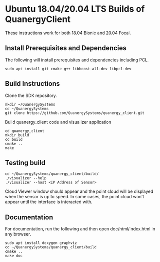 # Ubuntu 18.04/20.04 LTS Builds of QuanergyClient
These instructions work for both 18.04 Bionic and 20.04 Focal.

## Install Prerequisites and Dependencies
The following will install prerequisites and dependencies including PCL. 

```
sudo apt install git cmake g++ libboost-all-dev libpcl-dev
```
## Build Instructions
Clone the SDK repository.

```
mkdir ~/QuanergySystems
cd ~/QuanergySystems
git clone https://github.com/QuanergySystems/quanergy_client.git
```
Build quanergy_client code and visualizer application

```
cd quanergy_client
mkdir build
cd build
cmake ..
make
```

## Testing build
```
cd ~/QuanergySystems/quanergy_client/build/
./visualizer --help
./visualizer --host <IP Address of Sensor>
```

Cloud Viewer window should appear and the point cloud will be displayed when the sensor is up to speed. In some cases, the point cloud won't appear until the interface is interacted with.

## Documentation
For documentation, run the following and then open doc/html/index.html in any browser.

```
sudo apt install doxygen graphviz
cd ~/QuanergySystems/quanergy_client/build
cmake ..
make doc

